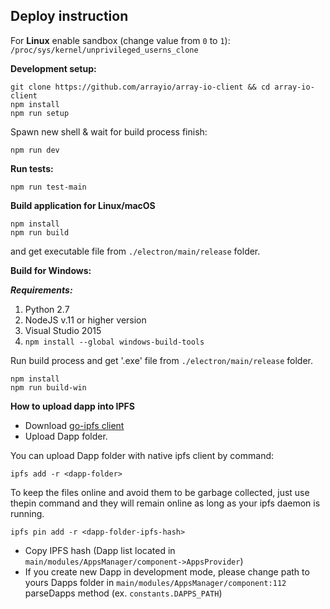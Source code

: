 ## Deploy instruction

For **Linux** enable sandbox (change value from `0` to `1`): `/proc/sys/kernel/unprivileged_userns_clone`

**Development setup:**
```
git clone https://github.com/arrayio/array-io-client && cd array-io-client
npm install
npm run setup
```
Spawn new shell & wait for build process finish:
```
npm run dev
```

**Run tests:**
```
npm run test-main
```

**Build application for Linux/macOS**

```
npm install
npm run build
```
and get executable file from `./electron/main/release` folder.


**Build for Windows:**

***Requirements:***
1. Python 2.7
2. NodeJS v.11 or higher version
3. Visual Studio 2015
4. ```npm install --global windows-build-tools```

Run build process and get '.exe' file from ```./electron/main/release``` folder.
```
npm install
npm run build-win
```




**How to upload dapp into IPFS**
- Download <a href="https://github.com/ipfs/go-ipfs">go-ipfs client</a>
- Upload Dapp folder.
 
You can upload Dapp folder with native ipfs client by command:

```ipfs add -r <dapp-folder>```

To keep the files online and avoid them to be garbage collected, just use thepin command and they will remain online as long as your ipfs daemon is running.

```ipfs pin add -r <dapp-folder-ipfs-hash>```

- Copy IPFS hash (Dapp list located in ```main/modules/AppsManager/component->AppsProvider```)
- If you create new Dapp in development mode, please change path to yours Dapps folder in ```main/modules/AppsManager/component:112``` parseDapps method (ex. ```constants.DAPPS_PATH```)

